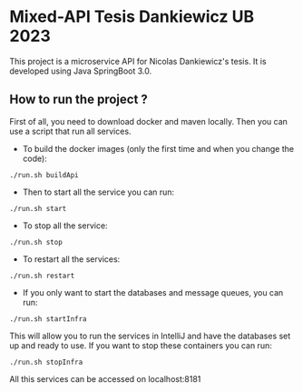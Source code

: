 # Mixed-API Tesis Dankiewicz UB 2023

This project is a microservice API for Nicolas Dankiewicz's tesis. It is developed using Java SpringBoot 3.0.

## How to run the project ?

First of all, you need to download docker and maven locally. Then you can use a script that run all services.

- To build the docker images (only the first time and when you change the code):
```shell
./run.sh buildApi
```

- Then to start all the service you can run:
```shell
./run.sh start
```

- To stop all the service:
```shell
./run.sh stop
```

- To restart all the services:
```shell
./run.sh restart
```

- If you only want to start the databases and message queues, you can run:
```shell
./run.sh startInfra
```
This will allow you to run the services in IntelliJ and have the databases set up and ready to use.
If you want to stop these containers you can run:
```shell
./run.sh stopInfra
```

All this services can be accessed on localhost:8181


